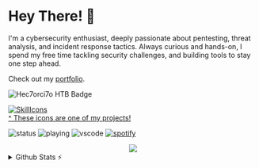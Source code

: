 # Hey There! 👋
I'm a cybersecurity enthusiast, deeply passionate about pentesting, threat analysis, and incident response tactics. Always curious and hands-on, I spend my free time tackling security challenges, and building tools to stay one step ahead.

Check out my [portfolio](https://hectortoral.com).

![Hec7orci7o HTB Badge](https://www.hackthebox.eu/badge/image/701907)

[![SkillIcons](https://skillicons.dev/icons?i=kali,bash,py,postman,docker,aws,azure,cloudflare,nextjs,express,mongodb,js,astro,vscode,figma)](https://skillicons.dev)<br/>
[^ These icons are one of my projects!](https://github.com/tandpfun/skill-icons)

![status](https://nocache.advaith.workers.dev?url=https://img.shields.io/endpoint?url=https://dev.discordprofiles.me/api/badge/status/277477723302133762?simple=true)
![playing](https://nocache.advaith.workers.dev?url=https://img.shields.io/endpoint?url=https://dev.discordprofiles.me/api/badge/playing/277477723302133762)
![vscode](https://nocache.advaith.workers.dev?url=https://img.shields.io/endpoint?url=https://dev.discordprofiles.me/api/badge/vscode/277477723302133762)
[![spotify](https://nocache.advaith.workers.dev?url=https://img.shields.io/endpoint?url=https://dev.discordprofiles.me/api/badge/spotify/277477723302133762)](https://dev.discordprofiles.me/openspotify/277477723302133762)

<div align="center">
  <img src="https://profile-counter.glitch.me/hec7orci7o/count.svg?"  />
</div>

<details>
  <summary>Github Stats ⚡</summary>
  
  <a href="#">![Github stats](https://github-readme-stats.vercel.app/api?username=hec7orci7o&theme=blueberry&count_private=true&hide_border=true&line_height=20)</a>
  <a href="#">![Top Langs](https://github-readme-stats.vercel.app/api/top-langs/?username=hec7orci7o&layout=compact&theme=blueberry&count_private=true&hide_border=true)</a>
</details>
